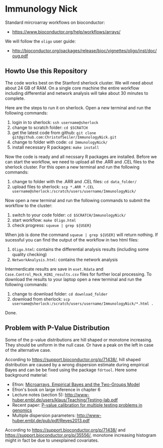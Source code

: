 # Immunology Nick

Standard mircroarray workflows on bioconductor:

* https://www.bioconductor.org/help/workflows/arrays/

We will follow the ``oligo`` user guide:

* http://bioconductor.org/packages/release/bioc/vignettes/oligo/inst/doc/oug.pdf

## Howto Use this Repository

The code works best on the Stanford sherlock cluster. We will need about about 24 GB of RAM. On a single core machine the entire workflow including differential and network analysis will take about 30 minutes to complete.

Here are the steps to run it on sherlock. Open a new terminal and run the following commands:

1. login in to sherlock: ``ssh username@sherlock``
2. change to scratch folder: ``cd $SCRATCH``
3. get the latest code from github: ``git clone git@github.com:ChristofSeiler/ImmunologyNick.git``
4. change to folder with code: ``cd ImmunologyNick/``
5. install necessary R packages: ``make install``

Now the code is ready and all necssary R packages are installed. Before we can start the workflow, we need to upload all the .ARR and .CEL files to the sherlock cluster. For this open a new terminal and run the following commands:

1. change to folder with the .ARR and .CEL files: ``cd data_folder/``
2. upload files to sherlock: ``scp *.ARR *.CEL username@sherlock:/scratch/users/username/ImmunologyNick/``

Now open a new terminal and run the following commands to submit the workflow to the cluster:

1. switch to your code folder: ``cd $SCRATCH/ImmunologyNick/``
2. start workflow: ``make Oligo.html``
3. check progress: ``squeue | grep ${USER}``

When job is done the command ``squeue | grep ${USER}`` will return nothing. If sucessful you can find the output of the workflow in two html files:

1. ``Oligo.html``: contains the differential analysis results (including some quality checking)
2. ``NetworkAnalysis.html``: contains the network analysis

Intermerdicate results are save in ``eset.Rdata`` and ``Case.Control_Mock_H1N1_results.csv`` files for further local processing. To download the results to your laptop open a new terminal and run the following commands:

1. change to download folder: ``cd download_folder``
2. download from sherlock: ``scp username@sherlock:/scratch/users/username/ImmunologyNick/*.html .``

Done.

## Problem with P-Value Distribution

Some of the p-value distributions are hill shaped or monotone increasing. They should be uniform in the null case. Or have a peak on the left in case of the alternative case.

According to https://support.bioconductor.org/p/71438/, hill shaped distribution are caused by a wrong dispersion estimate during empirical Bayes and can be be fixed using the package ``fdrtool``. Here some background material:

* Efron: [Microarrays, Empirical Bayes and the Two-Groups Model](https://arxiv.org/abs/0808.0572)
* Efron's book on large inference in chapter 6
* Lecture notes (section 5): http://www-huber.embl.de/users/klaus/Teaching/Testing-lab.pdf
* Recent paper: [P-value calibration for multiple testing problems in genomics](https://www.degruyter.com/view/j/sagmb.2014.13.issue-6/sagmb-2013-0074/sagmb-2013-0074.xml)
* Multiple dispersion parameters: http://www-huber.embl.de/pub/pdf/Reyes2013.pdf

According to https://support.bioconductor.org/p/71438/ and https://support.bioconductor.org/p/35556/, monotone increasing histogram might in fact be due to unexplained covariates.
